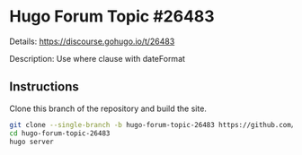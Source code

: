 # Hugo Forum Topic #26483

Details: <https://discourse.gohugo.io/t/26483>

Description: Use where clause with dateFormat

## Instructions

Clone this branch of the repository and build the site.

```bash
git clone --single-branch -b hugo-forum-topic-26483 https://github.com/jmooring/hugo-testing hugo-forum-topic-26483
cd hugo-forum-topic-26483
hugo server
```
